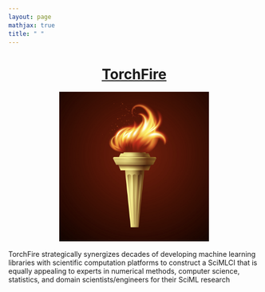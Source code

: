 ```yaml
---
layout: page
mathjax: true
title: " "
---
```


## <h1><center>[TorchFire](https://nguyenvanhaibk92.github.io/torch_fire.github.io/)</center></h1>

<p align="center"><img width="300" height="300" src="assets\logo.jpg" /></p>

TorchFire strategically synergizes decades of developing machine learning libraries with scientific computation platforms to construct a SciMLCI that is equally appealing to experts in numerical methods, computer science, statistics, and domain scientists/engineers for their SciML research
